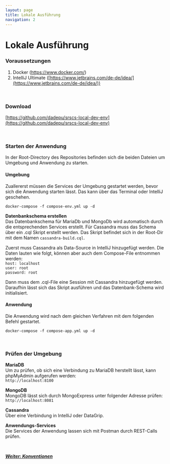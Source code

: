 ```yaml
---
layout: page
title: Lokale Ausführung
navigation: 2
---
```


# Lokale Ausführung

### Voraussetzungen

1. Docker (https://www.docker.com/)
2. IntelliJ Ultimate ([https://www.jetbrains.com/de-de/idea/](https://www.jetbrains.com/de-de/idea/))

<br/>

### Download

[https://github.com/dadepu/srscs-local-dev-env](https://github.com/dadepu/srscs-local-dev-env)

<br/>

### Starten der Anwendung

In der Root-Directory des Repositories befinden sich die beiden Dateien um Umgebung und Anwendung zu starten.


#### Umgebung
 
Zuallererst müssen die Services der Umgebung gestartet werden, bevor sich die Anwendung starten lässt. Das kann über das Terminal oder IntelliJ geschehen.

```
docker-compose -f compose-env.yml up -d
```

**Datenbankschema erstellen**  
Das Datenbankschema für MariaDb und MongoDb wird automatisch durch die entsprechenden Services erstellt. Für Cassandra muss das Schema über ein .cql Skript erstellt werden. Das Skript befindet sich in der Root-Dir mit dem Namen `cassandra-build.cql`. 

Zuerst muss Cassandra als Data-Source in IntelliJ hinzugefügt werden. Die Daten lauten wie folgt, können aber auch dem Compose-File entnommen werden:  
`host: localhost`  
`user: root`  
`password: root`

Dann muss dem .cql-File eine Session mit Cassandra hinzugefügt werden. Daraufhin lässt sich das Skript ausführen und das Datenbank-Schema wird initialisiert.

#### Anwendung

Die Anwendung wird nach dem gleichen Verfahren mit dem folgenden Befehl gestartet.

```
docker-compose -f compose-app.yml up -d
```

<br/>

### Prüfen der Umgebung

**MariaDB**  
Um zu prüfen, ob sich eine Verbindung zu MariaDB herstellt lässt, kann phpMyAdmin aufgerufen werden:  
`http://localhost:8100`

**MongoDB**  
MongoDB lässt sich durch MongoExpress unter folgender Adresse prüfen:  
`http://localhost:8081`

**Cassandra**  
Über eine Verbindung in IntelliJ oder DataGrip.

**Anwendungs-Services**  
Die Services der Anwendung lassen sich mit Postman durch REST-Calls prüfen.

<br/>

[***Weiter: Konventionen***](/srscs-doc/conventions.html)